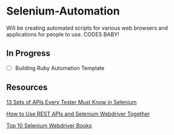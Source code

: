 # Selenium-Automation
Will be creating automated scripts for various web browsers and applications for people to use. CODES BABY!

## In Progress
- [ ] Building Ruby Automation Template 

## Resources

[13 Sets of APIs Every Tester Must Know in Selenium](https://dzone.com/articles/30-apis-every-tester-must-know-about-in-selenium)

[How to Use REST APIs and Selenium Webdriver Together](https://www.joecolantonio.com/use-rest-apis-selenium-webdriver-together/)

[Top 10 Selenium Webdriver Books](https://www.testingexcellence.com/top-10-selenium-webdriver-books/)
